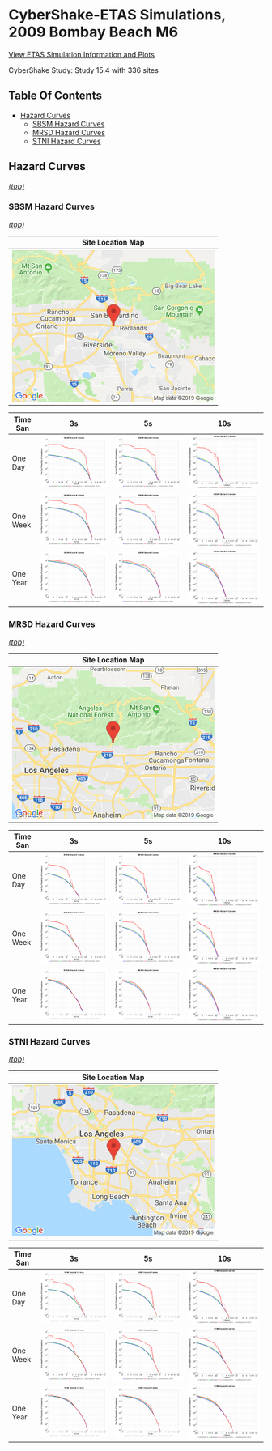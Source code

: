 # CyberShake-ETAS Simulations, 2009 Bombay Beach M6

[View ETAS Simulation Information and Plots](etas_plots)

CyberShake Study: Study 15.4 with 336 sites

## Table Of Contents
* [Hazard Curves](#hazard-curves)
  * [SBSM Hazard Curves](#sbsm-hazard-curves)
  * [MRSD Hazard Curves](#mrsd-hazard-curves)
  * [STNI Hazard Curves](#stni-hazard-curves)
## Hazard Curves
*[(top)](#table-of-contents)*

### SBSM Hazard Curves
*[(top)](#table-of-contents)*

| Site Location Map |
|-----|
| ![site map](resources/SBSM_location_map.png) |

| Time San | 3s | 5s | 10s |
|-----|-----|-----|-----|
| One Day | ![plot](resources/hazard_curves_SBSM_3s_one_day.png) | ![plot](resources/hazard_curves_SBSM_5s_one_day.png) | ![plot](resources/hazard_curves_SBSM_10s_one_day.png) |
| One Week | ![plot](resources/hazard_curves_SBSM_3s_one_week.png) | ![plot](resources/hazard_curves_SBSM_5s_one_week.png) | ![plot](resources/hazard_curves_SBSM_10s_one_week.png) |
| One Year | ![plot](resources/hazard_curves_SBSM_3s_one_year.png) | ![plot](resources/hazard_curves_SBSM_5s_one_year.png) | ![plot](resources/hazard_curves_SBSM_10s_one_year.png) |

### MRSD Hazard Curves
*[(top)](#table-of-contents)*

| Site Location Map |
|-----|
| ![site map](resources/MRSD_location_map.png) |

| Time San | 3s | 5s | 10s |
|-----|-----|-----|-----|
| One Day | ![plot](resources/hazard_curves_MRSD_3s_one_day.png) | ![plot](resources/hazard_curves_MRSD_5s_one_day.png) | ![plot](resources/hazard_curves_MRSD_10s_one_day.png) |
| One Week | ![plot](resources/hazard_curves_MRSD_3s_one_week.png) | ![plot](resources/hazard_curves_MRSD_5s_one_week.png) | ![plot](resources/hazard_curves_MRSD_10s_one_week.png) |
| One Year | ![plot](resources/hazard_curves_MRSD_3s_one_year.png) | ![plot](resources/hazard_curves_MRSD_5s_one_year.png) | ![plot](resources/hazard_curves_MRSD_10s_one_year.png) |

### STNI Hazard Curves
*[(top)](#table-of-contents)*

| Site Location Map |
|-----|
| ![site map](resources/STNI_location_map.png) |

| Time San | 3s | 5s | 10s |
|-----|-----|-----|-----|
| One Day | ![plot](resources/hazard_curves_STNI_3s_one_day.png) | ![plot](resources/hazard_curves_STNI_5s_one_day.png) | ![plot](resources/hazard_curves_STNI_10s_one_day.png) |
| One Week | ![plot](resources/hazard_curves_STNI_3s_one_week.png) | ![plot](resources/hazard_curves_STNI_5s_one_week.png) | ![plot](resources/hazard_curves_STNI_10s_one_week.png) |
| One Year | ![plot](resources/hazard_curves_STNI_3s_one_year.png) | ![plot](resources/hazard_curves_STNI_5s_one_year.png) | ![plot](resources/hazard_curves_STNI_10s_one_year.png) |

